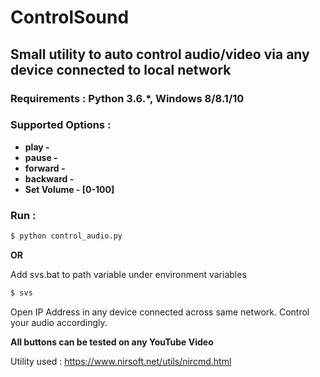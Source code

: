 # ControlSound
## Small utility to auto control audio/video via any device connected to local network

### Requirements : Python 3.6.*, Windows 8/8.1/10

### Supported Options :

 - **play - <space>**
 - **pause - <space>**
 - **forward - <right key>**
 - **backward - <left key>**
 - **Set Volume - [0-100]**

### Run :
```sh
$ python control_audio.py
```

**OR**

Add svs.bat to path variable under environment variables
```sh
$ svs
```
Open IP Address in any device connected across same network.
Control your audio accordingly.

**All buttons can be tested on any YouTube Video**

Utility used : https://www.nirsoft.net/utils/nircmd.html
